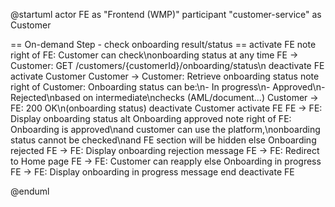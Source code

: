 @startuml
actor FE as "Frontend (WMP)"
participant "customer-service" as Customer

== On-demand Step - check onboarding result/status ==
activate FE
note right of FE: Customer can check\nonboarding status at any time
FE -> Customer: GET /customers/{customerId}/onboarding/status\n
deactivate FE
activate Customer
Customer -> Customer: Retrieve onboarding status
note right of Customer: Onboarding status can be:\n- In progress\n- Approved\n- Rejected\nbased on intermediate\nchecks (AML/document...)
Customer -> FE: 200 OK\n(onboarding status)
deactivate Customer
activate FE
FE -> FE: Display onboarding status
alt Onboarding approved
note right of FE: Onboarding is approved\nand customer can use the platform,\nonboarding status cannot be checked\nand FE section will be hidden
else Onboarding rejected
FE -> FE: Display onboarding rejection message
FE -> FE: Redirect to Home page
FE -> FE: Customer can reapply
else Onboarding in progress
FE -> FE: Display onboarding in progress message
end
deactivate FE

@enduml